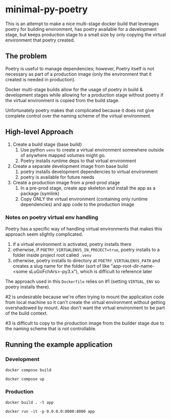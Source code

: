 # minimal-py-poetry

This is an attempt to make a nice multi-stage docker build that leverages poetry for building environment, has poetry available for a development stage, but keeps production stage to a small size by only copying the virtual environment that poetry created.

## The problem

Poetry is useful to manage dependencies; however, Poetry itself is not necessary as part of a production image (only the environment that it created is needed in production).

Docker multi-stage builds allow for the usage of poetry in build & development stages while allowing for a production stage without poetry if the virtual environment is copied from the build stage.

Unfortunately poetry makes that complicated because it does not give complete control over the naming scheme of the virtual environment.

## High-level Approach

1. Create a build stage (base build)
    1. Use python `venv` to create a virtual environment somewhere outside of anywhere mapped volumes might go.
    2. Poetry installs runtime deps to that virtual environment
2. Create a separate development image from base build
    1. poetry installs development dependencies to virtual environment
    2. poetry is available for future needs
3. Create a production image from a pred-prod stage
    1. In a pre-prod stage, create app skeleton and install the app as a package (symlink)
    2. Copy ONLY the virtual environment (containing only runtime dependencies) and app code to the production image


### Notes on poetry virtual env handling

Poetry has a specific way of handling virtual environments that makes this approach seem slightly complicated.

1. if a virtual environment is activated, poetry installs there
2. otherwise, if `POETRY_VIRTUALENVS_IN_PROJECT=true`, poetry installs to a folder inside project root called `.venv`
3. otherwise, poetry installs to directory at `POETRY_VIRTUALENVS_PATH` and creates a slug name for the folder (sort of like "app-root-dir-name-\<some sLuGoFchArs\>-py3.x"), which is difficult to reference later

The approach used in this `Dockerfile` relies on #1 (setting `VIRTUAL_ENV` so poetry installs there).

#2 is undesirable because we're often trying to mount the application code from local machine so it can't create the virtual environment without getting overshadowed by mount. Also don't want the virtual environment to be part of the build context.

#3 is difficult to copy to the production image from the builder stage due to the naming scheme that is not controllable.


## Running the example application

### Development

`docker compose build`

`docker compose up`

### Production

`docker build . -t app`

`docker run -it -p 0.0.0.0:8000:8000 app`
